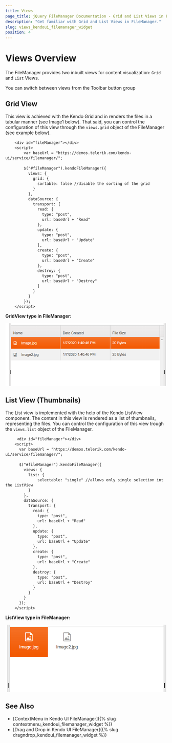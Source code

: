 ```yaml
---
title: Views
page_title: jQuery FileManager Documentation - Grid and List Views in FileManager
description: "Get familiar with Grid and List Views in FileManager."
slug: views_kendoui_filemanager_widget
position: 4
---
```


# Views Overview

The FileManager provides two inbuilt views for content visualization: `Grid` and `List` Views.  

You can switch between views from the Toolbar button group

## Grid View
This view is achieved with the Kendo Grid and in renders the files in a tabular manner (see Image1 below). That said, you can control the configuration of this view through the `views.grid` object of the FileManager (see example below). 

```dojo
    <div id="fileManager"></div>
    <script>
        var baseUrl = "https://demos.telerik.com/kendo-ui/service/filemanager/";
	    
        $("#fileManager").kendoFileManager({
          views: {
            grid: {
              sortable: false //disable the sorting of the grid
            }
          },
          dataSource: {
            transport: {
              read: {
                type: "post",
                url: baseUrl + "Read"
              },
              update: {
                type: "post",
                url: baseUrl + "Update"
              },
              create: {
                type: "post",
                url: baseUrl + "Create"
              },
              destroy: {
                type: "post",
                url: baseUrl + "Destroy"
              }
            }
          }
        });
    </script>
```

**GridView type in FileManager:**

<img src="gridview.png">

## List View (Thumbnails)

The List view is implemented with the help of the Kendo ListView component. The content in this view is rendered as a list of thumbnails, representing the files. You can control the configuration of this view trough the `views.list` object of the FileManager. 

```dojo
     <div id="fileManager"></div>
    <script>
      var baseUrl = "https://demos.telerik.com/kendo-ui/service/filemanager/";

      $("#fileManager").kendoFileManager({
        views: {          
          list: {
              selectable: "single" //allows only single selection int the ListView
          }
        },
        dataSource: {
          transport: {
            read: {
              type: "post",
              url: baseUrl + "Read"
            },
            update: {
              type: "post",
              url: baseUrl + "Update"
            },
            create: {
              type: "post",
              url: baseUrl + "Create"
            },
            destroy: {
              type: "post",
              url: baseUrl + "Destroy"
            }
          }
        }
      });
    </script>
```
**ListView type in FileManager:** 

<img src="listview.png">

## See Also

* [ContextMenu in Kendo UI FileManager]({% slug contextmenu_kendoui_filemanager_widget %})
* [Drag and Drop in Kendo UI FileManager]({% slug dragndrop_kendoui_filemanager_widget %})
